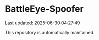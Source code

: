 # BattleEye-Spoofer

Last updated: 2025-06-30 04:27:49

This repository is automatically maintained.
